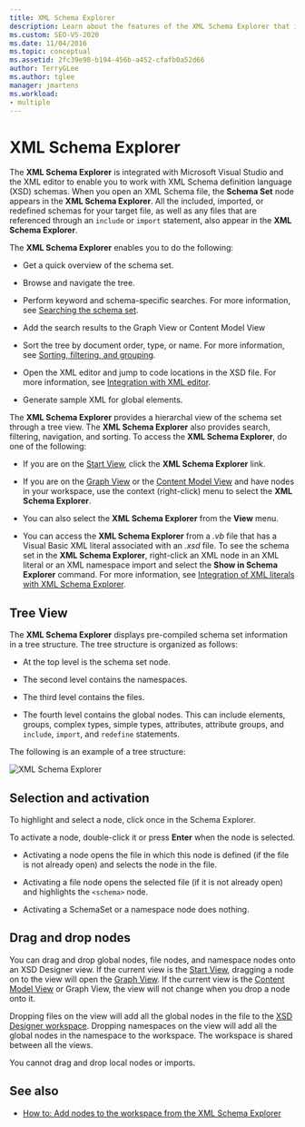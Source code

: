 ```yaml
---
title: XML Schema Explorer
description: Learn about the features of the XML Schema Explorer that is integrated with Visual Studio and the XML editor.
ms.custom: SEO-VS-2020
ms.date: 11/04/2016
ms.topic: conceptual
ms.assetid: 2fc39e98-b194-456b-a452-cfafb0a52d66
author: TerryGLee
ms.author: tglee
manager: jmartens
ms.workload:
- multiple
---
```

# XML Schema Explorer

The **XML Schema Explorer** is integrated with Microsoft Visual Studio and the XML editor to enable you to work with XML Schema definition language (XSD) schemas. When you open an XML Schema file, the **Schema Set** node appears in the **XML Schema Explorer**. All the included, imported, or redefined schemas for your target file, as well as any files that are referenced through an `include` or `import` statement, also appear in the **XML Schema Explorer**.

The **XML Schema Explorer** enables you to do the following:

- Get a quick overview of the schema set.

- Browse and navigate the tree.

- Perform keyword and schema-specific searches. For more information, see [Searching the schema set](../xml-tools/searching-the-schema-set.md).

- Add the search results to the Graph View or Content Model View

- Sort the tree by document order, type, or name. For more information, see [Sorting, filtering, and grouping](../xml-tools/sorting-filtering-and-grouping-xml-schema-explorer.md).

- Open the XML editor and jump to code locations in the XSD file. For more information, see [Integration with XML editor](../xml-tools/integration-with-xml-editor.md).

- Generate sample XML for global elements.

The **XML Schema Explorer** provides a hierarchal view of the schema set through a tree view. The **XML Schema Explorer** also provides search, filtering, navigation, and sorting. To access the **XML Schema Explorer**, do one of the following:

- If you are on the [Start View](../xml-tools/start-view.md), click the **XML Schema Explorer** link.

- If you are on the [Graph View](../xml-tools/graph-view.md) or the [Content Model View](../xml-tools/content-model-view.md) and have nodes in your workspace, use the context (right-click) menu to select the **XML Schema Explorer**.

- You can also select the **XML Schema Explorer** from the **View** menu.

- You can access the **XML Schema Explorer** from a *.vb* file that has a Visual Basic XML literal associated with an *.xsd* file. To see the schema set in the **XML Schema Explorer**, right-click an XML node in an XML literal or an XML namespace import and select the **Show in Schema Explorer** command. For more information, see [Integration of XML literals with XML Schema Explorer](../xml-tools/integration-of-xml-literals-with-xml-schema-explorer.md).

## Tree View
The **XML Schema Explorer** displays pre-compiled schema set information in a tree structure. The tree structure is organized as follows:

- At the top level is the schema set node.

- The second level contains the namespaces.

- The third level contains the files.

- The fourth level contains the global nodes. This can include elements, groups, complex types, simple types, attributes, attribute groups, and `include`, `import`, and `redefine` statements.

The following is an example of a tree structure:

![XML Schema Explorer](../xml-tools/media/xmlschemaexplorer.gif)

## Selection and activation
To highlight and select a node, click once in the Schema Explorer.

To activate a node, double-click it or press **Enter** when the node is selected.

- Activating a node opens the file in which this node is defined (if the file is not already open) and selects the node in the file.

- Activating a file node opens the selected file (if it is not already open) and highlights the `<schema>` node.

- Activating a SchemaSet or a namespace node does nothing.

## Drag and drop nodes
You can drag and drop global nodes, file nodes, and namespace nodes onto an XSD Designer view. If the current view is the [Start View](../xml-tools/start-view.md), dragging a node on to the view will open the [Graph View](../xml-tools/graph-view.md). If the current view is the [Content Model View](../xml-tools/content-model-view.md) or Graph View, the view will not change when you drop a node onto it.

Dropping files on the view will add all the global nodes in the file to the [XSD Designer workspace](../xml-tools/xml-schema-designer-workspace.md). Dropping namespaces on the view will add all the global nodes in the namespace to the workspace. The workspace is shared between all the views.

 You cannot drag and drop local nodes or imports.

## See also

- [How to: Add nodes to the workspace from the XML Schema Explorer](../xml-tools/how-to-add-nodes-to-the-workspace-from-the-xml-schema-explorer.md)
